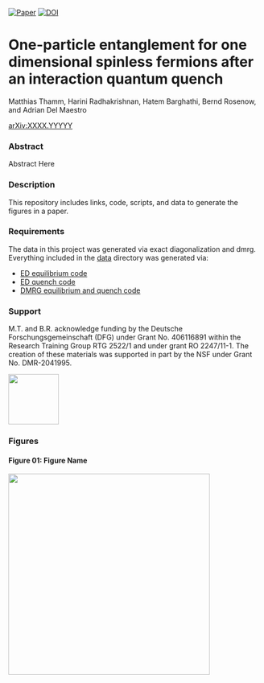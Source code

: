 [![Paper](https://img.shields.io/badge/paper-arXiv%3AXXXX.YYYYY-B31B1B.svg)](https://arxiv.org/abs/XXXX.YYYYY)
[![DOI](https://zenodo.org/badge/214220909.svg)](https://zenodo.org/badge/latestdoi/214220909)

# One-particle entanglement for one dimensional spinless fermions after an interaction quantum quench

Matthias Thamm, Harini Radhakrishnan, Hatem Barghathi, Bernd Rosenow, and Adrian Del Maestro

[arXiv:XXXX.YYYYY](https://arxiv.org/abs/XXXX.YYYYY)

### Abstract
Abstract Here

### Description
This repository includes links, code, scripts, and data to generate the figures in a paper.

### Requirements
The data in this project was generated via exact diagonalization and dmrg.  
Everything included in the [data]([https://github.com/DelMaestroGroup/papers-code-template/tree/main/data](https://github.com/DelMaestroGroup/papers-code-OneParticleEntanglementEntropy/tree/main/data)) directory was generated via:

* [ED equilibrium code](https://github.com/DelMaestroGroup/tVDiagonalizeParticleEntanglementEntropyEquilibrium)
* [ED quench code](https://github.com/DelMaestroGroup/tVDiagonalizeParticleEntanglementEntropyQuench)
* [DMRG equilibrium and quench code](https://github.com/DelMaestroGroup/tVparticleEEdmrg_julia)

### Support
M.T. and B.R. acknowledge funding by the Deutsche Forschungsgemeinschaft (DFG) under Grant No. 406116891 within the Research Training Group RTG 2522/1 and under 
grant RO 2247/11-1. The creation of these materials was supported in part by the NSF under Grant No. DMR-2041995. 

[<img width="100px" src="https://www.nsf.gov/images/logos/NSF_4-Color_bitmap_Logo.png">](http://www.nsf.gov/awardsearch/showAward?AWD_ID=1553991)

### Figures

#### Figure 01: Figure Name
<img src="https://github.com/DelMaestroGroup/papers-code-template/blob/main/figures/figure01.svg" width="400px"> 

